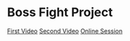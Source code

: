 # Boss Fight Project

[First Video](https://youtu.be/Db_5BRzucmE)
[Second Video](https://youtu.be/9F2ib6M8IQk)
[Online Session](https://www.youtube.com/watch?v=F0G9ZkDjidI)